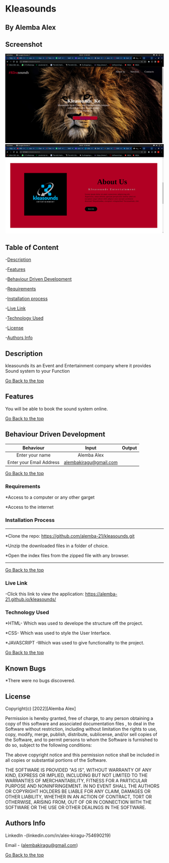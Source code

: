 # Kleasounds

## By Alemba Alex

## Screenshot
 
![image](./assets/images/Screenshot%20from%202022-07-08%2000-36-09.png)
![image](./assets/images/Screenshot%20from%202022-07-08%2000-36-17.png)

## Table of Content

-[Description](#description)

-[Features](#features)

-[Behaviour Driven Development](#Behaviour-Driven-Development)

-[Requirements](#requirements)

-[Installation process](#installation-process)

-[Live Link](#Live-Link)

-[Technology Used](#technology-Used)

-[License](#license)

-[Authors Info](#Authors-info)

## Description

<p>kleasounds its an Event and Entertainment company where it provides Sound system to your Function</p>

[Go Back to the top](#Kleasounds)


## Features

You will be able to book the sound system online.

[Go Back to the top](#Kleasounds)

## Behaviour Driven Development

|Behaviour |Input   |Output
|:---------:|:-------:|:-------:|
|Enter your name | Alemba Alex |    |
|Enter your Email Address |alembakiragu@gmail.com |    |

[Go Back to the top](#Kleasounds)

### Requirements

*Access to a computer or any other garget

*Access to the internet

### Installation Process

****

*Clone the repo: https://github.com/alemba-21/kleasounds.git

*Unzip the downloaded files in a folder of choice.

*Open the index files from the zipped file with any browser.
****

[Go Back to the top](#Kleasounds)

### Live Link

-Click this link to view the application: https://alemba-21.github.io/kleasounds/

### Technology Used

*HTML- Which was used to develope the structure off the project.

*CSS- Which was used to style the User Interface.

*JAVASCRIPT -Which was used to give functionality to the project.

[Go Back to the top](#Kleasounds)

## Known Bugs

*There were no bugs discovered.

## License

Copyright(c) [2022][Alemba Alex]

Permission is hereby granted, free of charge, to any person obtaining a copy of this software and associated documentation files , to deal in the Software without restriction, including without limitation the rights to use, copy, modify, merge, publish, distribute, sublicense, and/or sell copies of the Software, and to permit persons to whom the Software is furnished to do so, subject to the following conditions:

The above copyright notice and this permission notice shall be included in all copies or substantial portions of the Software.

THE SOFTWARE IS PROVIDED "AS IS", WITHOUT WARRANTY OF ANY KIND, EXPRESS OR IMPLIED, INCLUDING BUT NOT LIMITED TO THE WARRANTIES OF MERCHANTABILITY, FITNESS FOR A PARTICULAR PURPOSE AND NONINFRINGEMENT. IN NO EVENT SHALL THE AUTHORS OR COPYRIGHT HOLDERS BE LIABLE FOR ANY CLAIM, DAMAGES OR OTHER LIABILITY, WHETHER IN AN ACTION OF CONTRACT, TORT OR OTHERWISE, ARISING FROM, OUT OF OR IN CONNECTION WITH THE SOFTWARE OR THE USE OR OTHER DEALINGS IN THE SOFTWARE.

## Authors Info

LinkedIn -(linkedin.com/in/alex-kiragu-754690219)

Email - (alembakiragu@gmail.com)

[Go Back to the top](#Kleasounds)